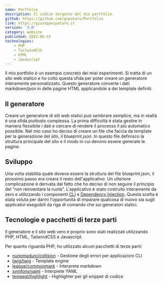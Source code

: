 ```yaml
---
name: Portfolio
description: Il codice sorgente del mio portfolio.
github: https://github.com/gspataro/Portfolio
link: https://giuseppespataro.it
version: '3.0'
category: website
published: 2022-06-15
technologies:
    - PHP
    - TailwindCSS
    - HTML
    - Javascript
---
```


Il mio portfolio è un esempio concreto dei miei esperimenti. Si tratta di un sito web statico e ho colto questa sfida per poter creare un generatore interamente
personalizzato. Questo generatore converte i dati markdown/json in delle pagine HTML applicandole a dei template definiti.

## Il generatore

Creare un generatore di siti web statici può sembrare semplice, ma in realtà è una sfida piuttosto complessa. La prima difficoltà è stata gestire in maniera flessibile i dati e cercare di rendere il processo il più automatico possibile. Nel mio caso ho deciso di creare un file che faccia da template per la generazione del sito, il blueprint.json. In questo file definisco la struttura principale del sito e il modo in cui devono essere generate le pagine.

## Sviluppo

Una volta stabilita quale doveva essere la struttura del file blueprint.json, il prossimo passo era creare il resto dell'applicativo. Un ulteriore complicazione è derivata dal fatto che ho deciso di non seguire il principio del "non reinventare la ruota". L'applicativo è stato costruito interamente da zero e utilizzando i componenti <a href="{{url('project.cli')}}">CLI</a> e <a href="{{url('project.dependencyinjection')}}">Dependency Injection</a>.
Questa scelta è stata voluta per darmi l'opportunità di imparare qualcosa di nuovo sia sugli applicativi eseguibili da riga di comando che sui generatori
statici.

## Tecnologie e pacchetti di terze parti

Il generatore e il sito web vero e proprio sono stati realizzati utilizzando PHP, HTML, TailwindCSS e Javascript.

Per quanto riguarda PHP, ho utilizzato alcuni pacchetti di terze parti:

- <a href="https://github.com/nunomaduro/collision" target="_blank">nunomaduro/collision</a> - Gestione degli errori per applicazioni CLI
- <a href="https://github.com/twigphp/Twig" target="_blank">twig/twig</a> - Template engine
- <a href="https://github.com/thephpleague/commonmark" target="_blank">league/commonmark</a> - Interprete markdown
- <a href="https://github.com/symfony/yaml" target="_blank">symfony/yaml</a> - Interprete YAML
- <a href="https://github.com/tempestphp/highlight" target="_blank">tempest/highlight</a> - Highlighter per gli snippet di codice
